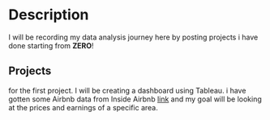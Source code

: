 # Description
I will be recording my data analysis journey here by posting projects i have done starting from **ZERO**!

## Projects
for the first project. I will be creating a dashboard using Tableau. i have gotten some Airbnb data from Inside Airbnb [link](https://insideairbnb.com/get-the-data/) and my goal will be looking at the prices and earnings of a specific area.
